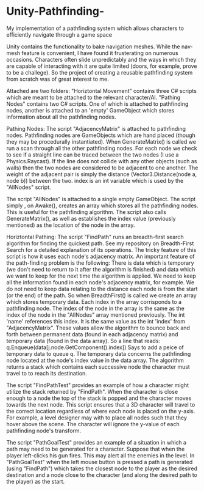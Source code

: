 # Unity-Pathfinding-
My implementation of a pathfinding system which allows characters to efficiently navigate through a game space 

Unity contains the functionality to bake navigation meshes. While the nav-mesh feature is convenient, I have found it frusterating on numerous occasions. Characters often slide unpredictably and the ways in which they are capable of interacting with it are quite limited (doors, for example, prove to be a challege). So the project of creating a reusable pathfinding system from scratch was of great interest to me. 

Attached are two folders: "Horiztontal Movement" contains three C# scripts which are meant to be attached to the relevant character/AI. "Pathing Nodes" contains two C# scripts. One of which is attached to pathfinding nodes, another is attached to an 'empty' GameObject which stores information about all the pathfinding nodes. 

  Pathing Nodes:
The script "AdjacencyMatrix" is attached to pathfinding nodes. Pathfinding nodes are GameObjects which are hand placed (though they may be procedurally instantiated). When GenerateMatrix() is called we run a scan through all the other pathfinding nodes. For each node we check to see if a straight line can be traced between the two nodes (I use a Physics.Raycast). If the line does not collide with any other objects (such as walls) then the two nodes are considered to be adjacent to one another. The weight of the adjacent pair is simply the distance (Vector3.Distance(node a, node b)) between the two. index is an int variable which is used by the "AllNodes" script.

The script "AllNodes" is attached to a single empty GameObject. The script simply , on Awake(), creates an array which stores all the pathfinding nodes. This is useful for the pathfinding algorithm. The script also calls GenerateMatrix(), as well as establishes the index value (previously mentioned) as the location of the node in the array. 

  Horiztontal Pathing:
The script "FindPath" runs an breadth-first search algorithm for finding the quickest path. See my repository on Breadth-First Search for a detailed explanation of its operations. The tricky feature of this script is how it uses each node's adjacency matrix. An important feature of the path-finding problem is the following: There is data which is temporary (we don't need to return to it after the algorithm is finished) and data which we want to keep for the next time the algorithm is applied. We need to keep all the information found in each node's adjacency matrix, for example. We do not need to keep data relating to the distance each node is from the start (or the end) of the path. So when BreadthFirst() is called we create an array which stores temporary data. Each index in the array corrisponds to a pathfinding node. The index of the node in the array is the same as the index of the node in the "AllNodes" array mentioned previously. The int 'name' references this index. It is the same value as the int 'index' from "AdjacencyMatrix". These values allow the algorithm to bounce back and forth between permanent data (found in each adjacency matrix) and temporary data (found in the data array). So a line that reads:
                          q.Enqueue(data[j.node.GetComponent<AdjacencyMatrix>().index])
Says to add a peice of temporary data to queue q. The temporary data concerns the pathfinding node located at the node's index value in the data array. 
The algorithm returns a stack which contains each successive node the character must travel to to reach its destination. 

The script "FindPathTest" provides an example of how a character might utilize the stack returned by "FindPath". When the character is close enough to a node the top of the stack is popped and the character moves towards the next node. This script ensures that a 3D character will travel to the correct location regardless of where each node is placed on the y-axis. For example, a level designer may with to place all nodes such that they hover above the scene. The character will ignore the y-value of each pathfinding node's transform. 

The script "PathGoalTest" provides an example of a situation in which a path may need to be generated for a character. Suppose that when the player left-clicks his gun fires. This may alert all the enemies in the level. In "PathGoalTest" when the left mouse button is pressed a path is generated (using "FindPath") which takes the closest node to the player as the desired destination and a node close to the character (and along the desired path to the player) as the start. 

